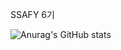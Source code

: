 SSAFY 6기

![Anurag's GitHub stats](https://github-readme-stats.vercel.app/api?username=snowwhitewolf&theme=dark&show_icons=true)

<!--
**snowwhitewolf/snowwhitewolf** is a ✨ _special_ ✨ repository because its `README.md` (this file) appears on your GitHub profile.

Here are some ideas to get you started:

- 🔭 I’m currently working on ...
- 🌱 I’m currently learning ...
- 👯 I’m looking to collaborate on ...
- 🤔 I’m looking for help with ...
- 💬 Ask me about ...
- 📫 How to reach me: ...
- 😄 Pronouns: ...
- ⚡ Fun fact: ...
-->
